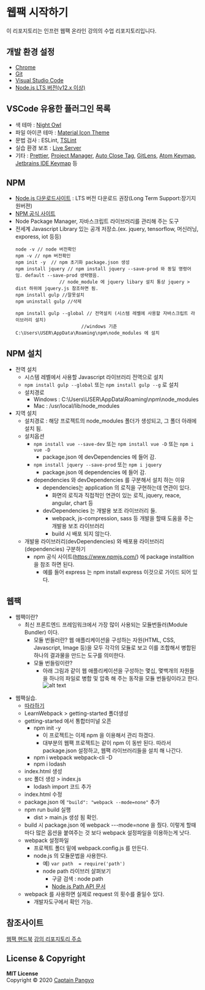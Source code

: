 # 웹팩 시작하기

이 리포지토리는 인프런 웹팩 온라인 강의의 수업 리포지토리입니다.

## 개발 환경 설정

- [Chrome](https://www.google.com/intl/ko/chrome/)
- [Git](https://git-scm.com/downloads)
- [Visual Studio Code](https://code.visualstudio.com/)
- [Node.js LTS 버전(v12.x 이상)](https://nodejs.org/ko/)

## VSCode 유용한 플러그인 목록

- 색 테마 : [Night Owl](https://marketplace.visualstudio.com/items?itemName=sdras.night-owl)
- 파일 아이콘 테마 : [Material Icon Theme](https://marketplace.visualstudio.com/items?itemName=PKief.material-icon-theme)
- 문법 검사 : ESLint, [TSLint](https://marketplace.visualstudio.com/items?itemName=eg2.tslint)
- 실습 환경 보조 : [Live Server](https://marketplace.visualstudio.com/items?itemName=ritwickdey.LiveServer)
- 기타 : [Prettier](https://marketplace.visualstudio.com/items?itemName=esbenp.prettier-vscode), [Project Manager](https://marketplace.visualstudio.com/items?itemName=alefragnani.project-manager), [Auto Close Tag](https://marketplace.visualstudio.com/items?itemName=formulahendry.auto-close-tag), [GitLens](https://marketplace.visualstudio.com/items?itemName=eamodio.gitlens), [Atom Keymap](https://marketplace.visualstudio.com/items?itemName=ms-vscode.atom-keybindings), [Jetbrains IDE Keymap](https://marketplace.visualstudio.com/items?itemName=isudox.vscode-jetbrains-keybindings) 등

## NPM
- [Node.js 다운로드사이트](https://nodejs.org/ko/) : LTS 버전 다운로드 권장(Long Term Support:장기지원버젼)
- [NPM 공식 사이트](https://www.npmjs.com/)
- Node Package Manager, 자바스크립트 라이브러리를 관리해 주는 도구
- 전세계 Javascript Library 있는 공개 저장소.(ex. jquery, tensorflow, 머신러닝, exporess, iot 등등)
	```
	node -v // node 버전확인
	npm -v // npm 버전확인
	npm init -y  // npm 초기화 package.json 생성
	npm install jquery // npm install jquery --save-prod 와 동일 명령어 임. default --save-prod 생략했음.
					// node_module 에 jquery libary 설치 통상 jquery > dist 하위에 jquery.js 참조하면 됨.
	npm install gulp //잘못설치
	npm uninstall gulp //삭제

	npm install gulp --global // 전역설치 (시스템 레벨에 사용할 자바스크립트 라이브러리 설치) 
							//windows 기준 C:\Users\USER\AppData\Roaming\npm\node_modules 에 설치
	```
## NPM 설치
- 전역 설치
	- 시스템 레벨에서 사용할 Javascript 라이브러리 전역으로 설치
	- `npm install gulp --global` 또는 `npm install gulp --g` 로 설치
	- 설치경로 
		- Windows : C:\Users\USER\AppData\Roaming\npm\node_modules
		- Mac : /usr/local/lib/node_modules
- 지역 설치
	- 설치경로 : 해당 프로젝트의 node_modules 폴더가 생성되고, 그 폴더 아래에 설치 됨.
	- 설치옵션
		- `npm install vue --save-dev` 또는 `npm install vue -D` 또는 `npm i vue -D`
			- package.json 에 devDependencies 에 들어 감.
		- `npm install jquery --save-prod` 또는 `npm i jquery`
			-  package.json 에 dependencies 에 들어 감.
		- dependencies 와 devDependencies 를 구분해서 설치 하는 이유
			- dependencies는 application 의 로직을 구현하는데 연관이 있다.
				- 화면의 로직과 직접적인 연관이 있는 로직, jquery, reace, angular, chart 등
			- devDependencies 는 개발용 보조 라이브러리 들.
				- webpack, js-compression, sass 등 개발을 할때 도움을 주는 개발용 보조 라이브러리
                - build 시 배포 되지 않는다.
	- 개발용 라이브러리(devDependencies) 와 배포용 라이브러리(dependencies) 구분하기
		- npm 공식 사이트(https://www.npmjs.com/) 에 package installtion 을 참조 하면 된다.
			- 예를 들어 express 는 npm install express 이것으로 가이드 되어 있다.
			 	
## 웹팩
- 웹팩이란?
	- 최신 프론트엔드 프레임워크에서 가장 많이 사용되는 모듈번들러(Module Bundler) 이다.
		- 모듈 번들러란?
			웹 애플리케이션을 구성하는 자원(HTML, CSS, Javascript, Image 등)을 모두 각각의 모듈로 보고 이를 조합해서 병합된 하나의 결과물을 만드는 도구를 의미한다.
		- 모듈 번들링이란?
			- 아래 그림과 같이 웹 애플리케이션을 구성하는 몇십, 몇백개의 자원들을 하나의 파일로 병합 및 압축 해 주는 동작을 모듈 번들링이라고 한다.	
		![alt text][Module Bundler] 

[Module Bundler]: https://joshua1988.github.io/webpack-guide/assets/img/webpack-bundling.e79747a1.png "모듈 번들링 모형도"

- 웹팩실습.
	- [따라하기](https://joshua1988.github.io/webpack-guide/getting-started.html)
	- LearnWebpack > getting-started 폴더생성
	- getting-started 에서 통합터미널 오픈
		- npm init -y
			- 이 프로젝트는 이제 npm 을 이용해서 관리 하겠다.
			- 대부분의 웹팩 프로젝트는 같이 npm 이 동반 된다. 따라서 package.json 설정하고, 웹팩 라이브러리들을 설치 해 나간다.
		- npm i webpack webpack-cli -D	
		- npm i lodash
	- index.html 생성
	- src 폴더 생성 > index.js
		- lodash import 코드 추가
	- index.html 수정
	- package.json 에 `"build": "webpack --mode=none"` 추가
	- npm run build 실행
		- dist > main.js 생성 됨 확인.
	- build 시 package.json 에 webpack ---mode=none  을 줬다. 이렇게 할때마다 많은 옵션을 붙여주는 것 보다 webpack 설정파일을 이용하는게 낫다.
	- webpack 설정파일
		- 프로젝트 폴더 밑에 webpack.config.js 를 만든다.
		- node.js 의 모듈문법을 사용한다.
			- 예) `var path  = require('path')`
			- node path 라이브러 살펴보기 
				- 구글 검색 : node path
				- [Node.js Path API 문서](https://nodejs.org/api/path.html)
	- webpack 를 사용하면 실제로 request 의 횟수를 줄일수 있다.
		- 개발자도구에서 확인 가능.			


## 참조사이트
[웹팩 핸드북](https://joshua1988.github.io/webpack-guide/guide.html)
[강의 리포지토리 주소](https://github.com/joshua1988/LearnWebpack)
## License & Copyright

**MIT License** <br>
Copyright © 2020 [Captain Pangyo](https://joshua1988.github.io/)